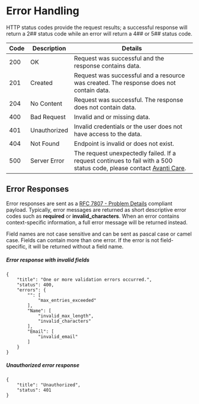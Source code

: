 # Error Handling

HTTP status codes provide the request results; a successful response will return a 2## status code while an error will return a 4## or 5## status code.

| Code   | Description   | Details                                                                                                         |
| -------|-------------- | --------------------------------------------------------------------------------------------------------------- | 
| 200    | OK            | Request was successful and the response contains data.                                                          |
| 201    | Created       | Request was successful and a resource was created. The response does not contain data.                          |
| 204    | No Content    | Request was successful. The response does not contain data.                                                     |
| 400    | Bad Request   | Invalid and or missing data.                                                                                    |
| 401    | Unauthorized  | Invalid credentials or the user does not have access to the data.                                               |
| 404    | Not Found     | Endpoint is invalid or does not exist.                                                                          |
| 500    | Server Error  | The request unexpectedly failed. If a request continues to fail with a 500 status code, please contact [Avanti Care](https://help.avanti.ca/support/tickets/new). |

## Error Responses


Error responses are sent as a [RFC 7807 - Problem Details](https://tools.ietf.org/html/rfc7807) compliant payload. Typically, error messages are returned as short descriptive error codes such as **required** or **invalid_characters**. When an error contains context-specific information,  a full error message will be returned instead.

Field names are not case sensitive and can be sent as pascal case or camel case. Fields can contain more than one error. If the error is not field-specific, it will be returned without a field name.

##### Error response with invalid fields

```
{
    "title": "One or more validation errors occurred.",
    "status": 400,
    "errors": {
        "": [
            "max_entries_exceeded"
        ],
        "Name": [
            "invalid_max_length",
            "invalid_characters"
        ],
        "Email": [
            "invalid_email"
        ]
    }
}
```

##### Unauthorized error response

```
{
    "title": "Unauthorized",
    "status": 401
}
```
